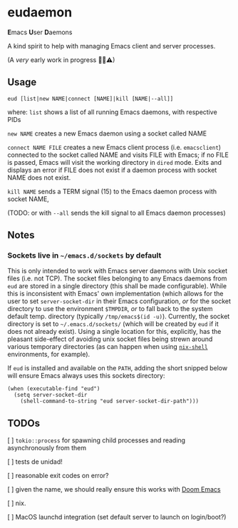 # eudaemon

**E**macs **U**ser **D**aemons

A kind spirit to help with managing Emacs client and server processes.

(A _very_ early work in progress 👼👹⚠)




## Usage

```
eud [list|new NAME|connect [NAME]|kill [NAME|--all]]
```

where:
`list` shows a list of all running Emacs daemons, with respective PIDs

`new NAME` creates a new Emacs daemon using a socket called NAME

`connect NAME FILE` creates a new Emacs client process (i.e. `emacsclient`) connected to the socket called NAME and visits FILE with Emacs; if no FILE is passed, Emacs will visit the working directory in `dired` mode. Exits and displays an error if FILE does not exist if a daemon process with socket NAME does not exist.

`kill NAME` sends a TERM signal (15) to the Emacs daemon process with socket NAME,

(TODO: or with `--all` sends the kill signal to all Emacs daemon processes)



## Notes

### Sockets live in `~/emacs.d/sockets` by default
This is only intended to work with Emacs server daemons with Unix socket files (i.e. not TCP). The socket files belonging to any Emacs daemons from `eud` are stored in a single directory (this shall be made configurable). While this is inconsistent with Emacs' own implementation (which allows for the user to set `server-socket-dir` in their Emacs configuration, _or_ for the socket directory to use the environment `$TMPDIR`, _or_ to fall back to the system default temp. directory (typically `/tmp/emacs$(id -u)`). Currently, the socket directory is set to `~/.emacs.d/sockets/` (which will be created by `eud` if it does not already exist). Using a single location for this, explicitly, has the pleasant side-effect of avoiding unix socket files being strewn around various temporary directories (as can happen when using [`nix-shell`](https://nixos.wiki/wiki/Development_environment_with_nix-shell) environments, for example).

If `eud` is installed and available on the `PATH`, adding the short snipped below will ensure Emacs always uses this sockets directory:

``` emacs-lisp
(when (executable-find "eud")
  (setq server-socket-dir
	(shell-command-to-string "eud server-socket-dir-path")))
```


## TODOs

[ ] `tokio::process` for spawning child processes and reading asynchronously from them

[ ] tests de unidad!

[ ] reasonable exit codes on error?

[ ] given the name, we should really ensure this works with [Doom Emacs](https://github.com/doomemacs/doomemacs)

[ ] nix.

[ ] MacOS launchd integration (set default server to launch on login/boot?)


